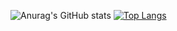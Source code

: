 ![Anurag's GitHub stats](https://github-readme-stats.vercel.app/api?username=filgueira5&show_icons=true&theme=radical)
[![Top Langs](https://github-readme-stats.vercel.app/api/top-langs/?username=filgueira5)](https://github.com/filgueira5/github-readme-stats)
